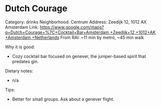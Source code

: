 # Dutch Courage
Category: drinks
Neighborhood: Centrum
Address: Zeedijk 12, 1012 AX Amsterdam
Link: https://www.google.com/maps?q=Dutch+Courage+%7C+Cocktail+Bar+Amsterdam,+Zeedijk+12,+1012+AK+Amsterdam,+Netherlands
From RAI: ~11 min by metro, ~45 min walk

Why it is good:
- Cozy cocktail bar focused on genever, the juniper-based spirit that predates gin.

Dietary notes:
- n/a

Tips:
- Better for small groups. Ask about a genever flight.
